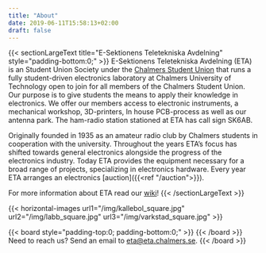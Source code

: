 ```yaml
---
title: "About"
date: 2019-06-11T15:58:13+02:00
draft: false
---
```


{{< sectionLargeText title="E-Sektionens Teletekniska Avdelning" style="padding-bottom:0;" >}}
E-Sektionens Teletekniska Avdelning (ETA) is an Student Union Society under the [Chalmers Student Union](https://chalmersstudentkar.se/) that runs a fully student-driven electronics laboratory at Chalmers University of Technology open to join for all members of the Chalmers Student Union. Our purpose is to give students the means to apply their knowledge in electronics. We offer our members access to electronic instruments, a mechanical workshop, 3D-printers, In house PCB-process as well as our antenna park. The ham-radio station stationed at ETA has call sign SK6AB.   

Originally founded in 1935 as an amateur radio club by Chalmers students in cooperation with the university. Throughout the years ETA’s focus has shifted towards general electronics alongside the progress of the electronics industry. Today ETA provides the equipment necessary for a broad range of projects, specializing in electronics hardware. Every year ETA arranges an electronics [auction]({{<ref "/auction">}}).

For more information about ETA read our [wiki](https://wiki.eta.chalmers.se/)!
{{< /sectionLargeText >}}

{{< horizontal-images url1="/img/kallebol_square.jpg" url2="/img/labb_square.jpg" url3="/img/varkstad_square.jpg" >}}

<!-- To edit the board or auction committee members, edit the contents in the "data" directories -->
{{< board style="padding-top:0; padding-bottom:0;" >}}
{{< /board >}}
Need to reach us? Send an email to <eta@eta.chalmers.se>.
{{< /board >}}